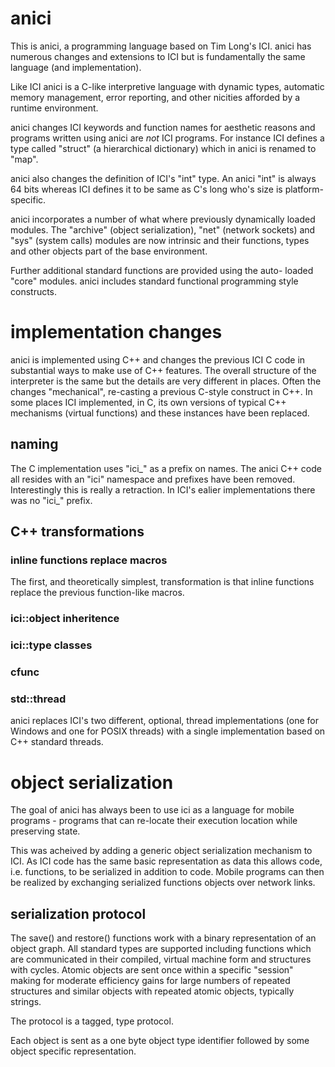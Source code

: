 # anici

This is anici, a programming language based on Tim Long's ICI.  anici
has numerous changes and extensions to ICI but is fundamentally the
same language (and implementation).

Like ICI anici is a C-like interpretive language with dynamic types,
automatic memory management, error reporting, and other nicities
afforded by a runtime environment.

anici changes ICI keywords and function names for aesthetic reasons
and programs written using anici are *not* ICI programs. For instance
ICI defines a type called "struct" (a hierarchical dictionary) which
in anici is renamed to "map".

anici also changes the definition of ICI's "int" type. An anici "int"
is always 64 bits whereas ICI defines it to be same as C's long who's
size is platform-specific.

anici incorporates a number of what where previously dynamically
loaded modules. The "archive" (object serialization), "net" (network
sockets) and "sys" (system calls) modules are now intrinsic and their
functions, types and other objects part of the base environment.

Further additional standard functions are provided using the auto-
loaded "core" modules. anici includes standard functional programming
style constructs.

# implementation changes

anici is implemented using C++ and changes the previous ICI C code in
substantial ways to make use of C++ features. The overall structure of
the interpreter is the same but the details are very different in
places. Often the changes "mechanical", re-casting a previous C-style
construct in C++. In some places ICI implemented, in C, its own
versions of typical C++ mechanisms (virtual functions) and these
instances have been replaced.

## naming

The C implementation uses "ici\_" as a prefix on names. The anici C++
code all resides with an "ici" namespace and prefixes have been
removed. Interestingly this is really a retraction. In ICI's ealier
implementations there was no "ici\_" prefix.

## C++ transformations

### inline functions replace macros

The first, and theoretically simplest, transformation is that
inline functions replace the previous function-like macros.

### ici::object inheritence

### ici::type classes

### cfunc

### std::thread

anici replaces ICI's two different, optional, thread implementations
(one for Windows and one for POSIX threads) with a single
implementation based on C++ standard threads.

# object serialization

The goal of anici has always been to use ici as a language for
mobile programs - programs that can re-locate their execution
location while preserving state.

This was acheived by adding a generic object serialization mechanism
to ICI. As ICI code has the same basic representation as data this
allows code, i.e. functions, to be serialized in addition to code.
Mobile programs can then be realized by exchanging serialized
functions objects over network links.

## serialization protocol

The save() and restore() functions work with a binary representation
of an object graph.  All standard types are supported including
functions which are communicated in their compiled, virtual machine
form and structures with cycles.  Atomic objects are sent once within
a specific "session" making for moderate efficiency gains for large
numbers of repeated structures and similar objects with repeated
atomic objects, typically strings.

The protocol is a tagged, type protocol.

Each object is sent as a one byte object type identifier followed by
some object specific representation.
